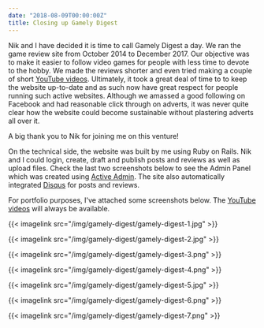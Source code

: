 ```yaml
---
date: "2018-08-09T00:00:00Z"
title: Closing up Gamely Digest
---
```

Nik and I have decided it is time to call Gamely Digest a day. We ran the game review site from October 2014 to December 2017. Our objective was to make it easier to follow video games for people with less time to devote to the hobby. We made the reviews shorter and even tried making a couple of short [YouTube videos](https://www.youtube.com/channel/UCE_Kq4L7N1lCRrAlMTRqQaA). Ultimately, it took a great deal of time to to keep the website up-to-date and as such now have great respect for people running such active websites. Although we amassed a good following on Facebook and had reasonable click through on adverts, it was never quite clear how the website could become sustainable without plastering adverts all over it.

A big thank you to Nik for joining me on this venture!

On the technical side, the website was built by me using Ruby on Rails. Nik and I could login, create, draft and publish posts and reviews as well as upload files. Check the last two screenshots below to see the Admin Panel which was created using [Active Admin](https://activeadmin.info/). The site also automatically integrated [Disqus](https://disqus.com) for posts and reviews.

For portfolio purposes, I've attached some screenshots below. The [YouTube videos](https://www.youtube.com/channel/UCE_Kq4L7N1lCRrAlMTRqQaA) will always be available.

{{< imagelink src="/img/gamely-digest/gamely-digest-1.jpg" >}}

{{< imagelink src="/img/gamely-digest/gamely-digest-2.jpg" >}}

{{< imagelink src="/img/gamely-digest/gamely-digest-3.png" >}}

{{< imagelink src="/img/gamely-digest/gamely-digest-4.png" >}}

{{< imagelink src="/img/gamely-digest/gamely-digest-5.jpg" >}}

{{< imagelink src="/img/gamely-digest/gamely-digest-6.png" >}}

{{< imagelink src="/img/gamely-digest/gamely-digest-7.png" >}}